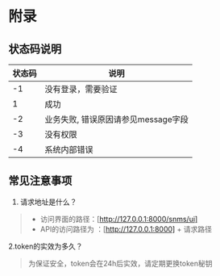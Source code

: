 # 附录

##  状态码说明

| 状态码 | 说明                                |
| ------ | ----------------------------------- |
| -1     | 没有登录，需要验证                  |
| 1      | 成功                                |
| -2     | 业务失败, 错误原因请参见message字段 |
| -3     | 没有权限                            |
| -4     | 系统内部错误                        |

##  常见注意事项

1. 请求地址是什么？

>- 访问界面的路径：[http://127.0.0.1:8000/snms/ui]
>- API的访问路径为 ：[http://127.0.0.1:8000] + 请求路径

2.token的实效为多久？

>为保证安全，token会在24h后实效，请定期更换token秘钥